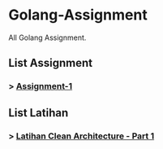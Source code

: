 # Golang-Assignment
All Golang Assignment.

## List Assignment
### > [Assignment-1](https://github.com/jusidama18/Golang-Assignment/tree/main/Assignment-1)

## List Latihan
### > [Latihan Clean Architecture - Part 1](https://github.com/jusidama18/Golang-Assignment/tree/main/Latihan%20Clean%20Architecture%20-%20Part%201)
